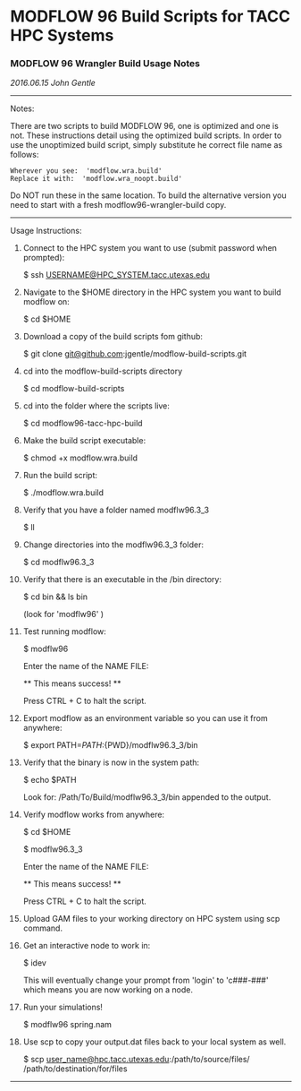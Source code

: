 # MODFLOW 96 Build Scripts for TACC HPC Systems

### MODFLOW 96 Wrangler Build Usage Notes
_2016.06.15_
_John Gentle_

___

Notes:

There are two scripts to build MODFLOW 96, one is optimized and one is not.
These instructions detail using the optimized build scripts.
In order to use the unoptimized build script, simply substitute he correct file name as follows:

    Wherever you see:  'modflow.wra.build'
    Replace it with:  'modflow.wra_noopt.build'

Do NOT run these in the same location.
To build the alternative version you need to start with a fresh modflow96-wrangler-build copy.

___

Usage Instructions:

1. Connect to the HPC system you want to use (submit password when prompted):

    $ ssh USERNAME@HPC_SYSTEM.tacc.utexas.edu

2. Navigate to the $HOME directory in the HPC system you want to build modflow on:

    $ cd $HOME

3. Download a copy of the build scripts fom github:

    $ git clone git@github.com:jgentle/modflow-build-scripts.git

4. cd into the modflow-build-scripts directory

    $ cd modflow-build-scripts

5. cd into the folder where the scripts live:

    $ cd modflow96-tacc-hpc-build

6. Make the build script executable:

    $ chmod +x modflow.wra.build

7. Run the build script:

    $ ./modflow.wra.build

8. Verify that you have a folder named modflw96.3_3

    $ ll

9. Change directories into the modflw96.3_3 folder:

    $ cd modflw96.3_3

10. Verify that there is an executable in the /bin directory:

    $ cd bin && ls bin

    (look for 'modflw96' )

11. Test running modflow:

    $ modflw96
    
    Enter the name of the NAME FILE:

    ** This means success! **

    Press CTRL + C to halt the script.

12. Export modflow as an environment variable so you can use it from anywhere:

    $ export PATH=${PATH}:${PWD}/modflw96.3_3/bin

13. Verify that the binary is now in the system path:

    $ echo $PATH

    Look for: /Path/To/Build/modflw96.3_3/bin appended to the output.

14. Verify modflow works from anywhere:

    $ cd $HOME

    $ modflw96.3_3

    Enter the name of the NAME FILE:

    ** This means success! **

    Press CTRL + C to halt the script.


15. Upload GAM files to your working directory on HPC system using scp command.

16. Get an interactive node to work in:

    $ idev

    This will eventually change your prompt from 'login' to 'c###-###' which means you are now working on a node.

17. Run your simulations!

    $ modflw96 spring.nam

18. Use scp to copy your output.dat files back to your local system as well.

    $ scp user_name@hpc.tacc.utexas.edu:/path/to/source/files/ /path/to/destination/for/files

___

